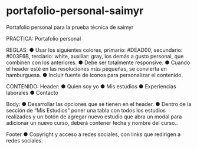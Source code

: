 # portafolio-personal-saimyr

Portafolio personal para la prueba técnica de saimyr

PRACTICA: Portafolio personal

REGLAS:
● Usar los siguientes colores, primario: #DEAD00, secundario: #003F6B, terciario: white, auxiliar: gray, los demás a gusto personal, que combinen con los anteriores.
● Debe ser totalmente responsive.
● Cuando el header esté en las resoluciones más pequeñas, se convierta en hamburguesa.
● Incluir fuente de íconos para personalizar el contenido.

CONTENIDO:
Header:
● Quien soy yo
● Mis estudios
● Experiencias laborales
● Contacto

Body:
● Desarrollar las opciones que se tienen en el header.
● Dentro de la sección de “Mis Estudios” poner una tabla con todos los estudios realizados y un botón de agregar nuevo estudio que abra un modal para adicionar un nuevo curso, deberá contener fecha y nombre del curso..

Footer
● Copyright y acceso a redes sociales, con links que redirigen a redes sociales.
